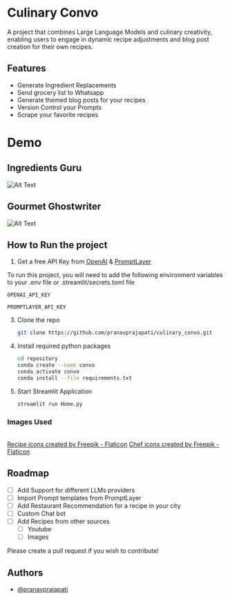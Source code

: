 # Culinary Convo
A project that combines Large Language Models and culinary creativity, enabling users to engage in dynamic recipe adjustments and blog post creation for their own recipes.

## Features

- Generate Ingredient Replacements 
- Send grocery list to Whatsapp
- Generate themed blog posts for your recipes
- Version Control your Prompts
- Scrape your favorite recipes
  
# Demo

## Ingredients Guru
![Alt Text](https://github.com/pranavprajapati/culinary_convo/blob/main/static/recipe_chat.gif)

## Gourmet Ghostwriter
![Alt Text](https://github.com/pranavprajapati/culinary_convo/blob/main/static/recipe_blog.gif)

## How to Run the project

1. Get a free API Key from [OpenAI](https://platform.openai.com/account/api-keys) & [PromptLayer](https://promptlayer.com/)

To run this project, you will need to add the following environment variables to your .env file or .streamlit/secrets.toml file

`OPENAI_API_KEY`

`PROMPTLAYER_API_KEY`

3. Clone the repo
   ```sh
   git clone https://github.com/pranavprajapati/culinary_convo.git
   ```
4. Install required python packages
   ```sh
   cd repository
   conda create --name convo
   conda activate convo
   conda install --file requirements.txt
   ```
5. Start Streamlit Application
   ```sh
   streamlit run Home.py
   ```

### Images Used
<br>
<a href="https://www.flaticon.com/free-icons/recipe" title="recipe icons">Recipe icons created by Freepik - Flaticon</a>
<a href="https://www.flaticon.com/free-icons/chef" title="chef icons">Chef icons created by Freepik - Flaticon</a>

## Roadmap

- [ ] Add Support for different LLMs providers
- [ ] Import Prompt templates from PromptLayer 
- [ ] Add Restaurant Recommendation for a recipe in your city
- [ ] Custom Chat bot 
- [ ] Add Recipes from other sources  
    - [ ] Youtube
    - [ ] Images

Please create a pull request if you wish to contribute!

## Authors

- [@pranavprajapati](https://www.github.com/pranavprajapati)

